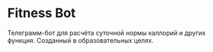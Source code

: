 # Fitness Bot
Телеграмм-бот для расчёта суточной нормы каллорий и других функция. Созданный в образовательных целях.
